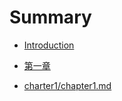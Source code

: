 # Summary

* [Introduction](README.md)
* [第一章](/chapter/)

* [charter1/chapter1.md](/charter1/chapter1.md "背景")




